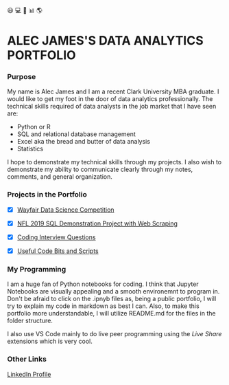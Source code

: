 :smiley: :computer: :orange_book: :bar_chart: :earth_americas:
# ALEC JAMES'S DATA ANALYTICS PORTFOLIO 
 
### Purpose

My name is Alec James and I am a recent Clark University MBA graduate. I would like to get my foot in the door of data analytics professionally. The technical skills required of data analysts in the job market that I have seen are: 
- Python or R
- SQL and relational database management
- Excel aka the bread and butter of data analysis
- Statistics

I hope to demonstrate my technical skills through my projects. I also wish to demonstrate my ability to communicate clearly through my notes, comments, and general organization.

### Projects in the Portfolio
- [x] [Wayfair Data Science Competition]()
> 
- [x] [NFL 2019 SQL Demonstration Project with Web Scraping]()
>
- [x] [Coding Interview Questions]()
>
- [x] [Useful Code Bits and Scripts]()
>

### My Programming
I am a huge fan of Python notebooks for coding. I think that Jupyter Notebooks are visually appealing and a smooth environemnt to program in. Don't be afraid to click on the .ipnyb files as, being a public portfolio, I will try to explain my code in markdown as best I can. Also, to make this portfolio more understandable, I will utilize README.md for the files in the folder structure. 

I also use VS Code mainly to do live peer programming using the *Live Share* extensions which is very cool.

### Other Links
[LinkedIn Profile](https://www.linkedin.com/in/alecjames11)



